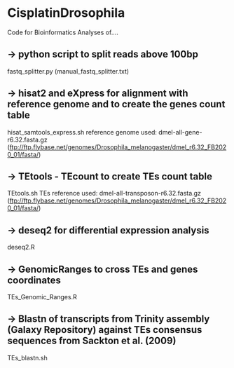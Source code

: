 # CisplatinDrosophila
Code for Bioinformatics Analyses of....

## -> python script to split reads above 100bp
fastq_splitter.py (manual_fastq_splitter.txt)

## -> hisat2 and eXpress for alignment with reference genome and to create the genes count table
hisat_samtools_express.sh
reference genome used: dmel-all-gene-r6.32.fasta.gz (ftp://ftp.flybase.net/genomes/Drosophila_melanogaster/dmel_r6.32_FB2020_01/fasta/)

## -> TEtools - TEcount to create TEs count table
TEtools.sh
TEs reference used: dmel-all-transposon-r6.32.fasta.gz (ftp://ftp.flybase.net/genomes/Drosophila_melanogaster/dmel_r6.32_FB2020_01/fasta/)

## -> deseq2 for differential expression analysis
deseq2.R

## -> GenomicRanges to cross TEs and genes coordinates
TEs_Genomic_Ranges.R

## -> Blastn of transcripts from Trinity assembly (Galaxy Repository) against TEs consensus sequences from Sackton et al. (2009)
TEs_blastn.sh
